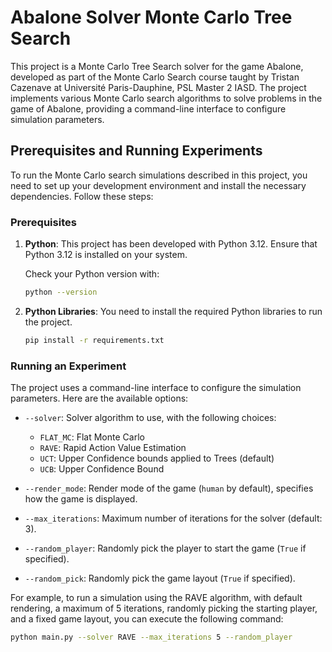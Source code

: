 # Abalone Solver Monte Carlo Tree Search

This project is a Monte Carlo Tree Search solver for the game Abalone, developed as part of the Monte Carlo Search course taught by Tristan Cazenave at Université Paris-Dauphine, PSL Master 2 IASD. The project implements various Monte Carlo search algorithms to solve problems in the game of Abalone, providing a command-line interface to configure simulation parameters.

## Prerequisites and Running Experiments

To run the Monte Carlo search simulations described in this project, you need to set up your development environment and install the necessary dependencies. Follow these steps:

### Prerequisites

1. **Python**: This project has been developed with Python 3.12. Ensure that Python 3.12 is installed on your system.
   
   Check your Python version with:
   ```bash
   python --version
    ```

2. **Python Libraries**: You need to install the required Python libraries to run the project. 
    ```bash
    pip install -r requirements.txt
    ```

### Running an Experiment

The project uses a command-line interface to configure the simulation parameters. Here are the available options:

- `--solver`: Solver algorithm to use, with the following choices:
  - `FLAT_MC`: Flat Monte Carlo
  - `RAVE`: Rapid Action Value Estimation
  - `UCT`: Upper Confidence bounds applied to Trees (default)
  - `UCB`: Upper Confidence Bound

- `--render_mode`: Render mode of the game (`human` by default), specifies how the game is displayed.

- `--max_iterations`: Maximum number of iterations for the solver (default: 3).

- `--random_player`: Randomly pick the player to start the game (`True` if specified).

- `--random_pick`: Randomly pick the game layout (`True` if specified).

For example, to run a simulation using the RAVE algorithm, with default rendering, a maximum of 5 iterations, randomly picking the starting player, and a fixed game layout, you can execute the following command:

```bash
python main.py --solver RAVE --max_iterations 5 --random_player
```
